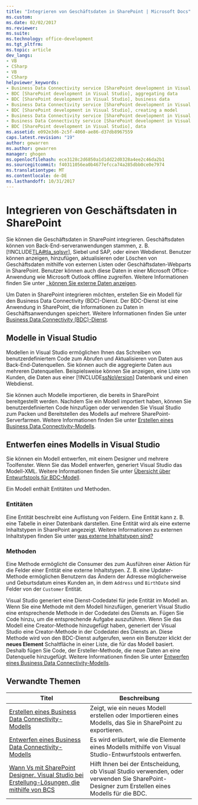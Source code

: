 ```yaml
---
title: "Integrieren von Geschäftsdaten in SharePoint | Microsoft Docs"
ms.custom: 
ms.date: 02/02/2017
ms.reviewer: 
ms.suite: 
ms.technology: office-development
ms.tgt_pltfrm: 
ms.topic: article
dev_langs:
- VB
- CSharp
- VB
- CSharp
helpviewer_keywords:
- Business Data Connectivity service [SharePoint development in Visual Studio], business data
- BDC [SharePoint development in Visual Studio], aggregating data
- BDC [SharePoint development in Visual Studio], business data
- Business Data Connectivity service [SharePoint development in Visual Studio], aggregating data
- BDC [SharePoint development in Visual Studio], creating a model
- Business Data Connectivity service [SharePoint development in Visual Studio], creating a model
- Business Data Connectivity service [SharePoint development in Visual Studio], data
- BDC [SharePoint development in Visual Studio], data
ms.assetid: e092e3d6-2c5f-4060-ae86-d37db8967559
caps.latest.revision: "19"
author: gewarren
ms.author: gewarren
manager: ghogen
ms.openlocfilehash: ece3128c2d6850a1d1dd22d0328a4ee2c46da2b1
ms.sourcegitcommit: f40311056ea0b4677efcca74a285dbb0ce0e7974
ms.translationtype: MT
ms.contentlocale: de-DE
ms.lasthandoff: 10/31/2017
---
```

# <a name="integrating-business-data-into-sharepoint"></a>Integrieren von Geschäftsdaten in SharePoint
  Sie können die Geschäftsdaten in SharePoint integrieren. Geschäftsdaten können von Back-End-serveranwendungen stammen, z. B. [!INCLUDE[TLA#tla_sqlsvr](../sharepoint/includes/tlasharptla-sqlsvr-md.md)], Siebel und SAP, oder einen Webdienst. Benutzer können anzeigen, hinzufügen, aktualisieren oder Löschen von Geschäftsdaten mithilfe von externen Listen oder Geschäftsdaten-Webparts in SharePoint.  Benutzer können auch diese Daten in einer Microsoft Office-Anwendung wie Microsoft Outlook offline zugreifen. Weitere Informationen finden Sie unter [, können Sie externe Daten anzeigen](http://go.microsoft.com/fwlink/?LinkId=169295).  
  
 Um Daten in SharePoint integrieren möchten, erstellen Sie ein Modell für den Business Data Connectivity (BDC)-Dienst. Der BDC-Dienst ist eine Anwendung in SharePoint, die Informationen zu Daten in Geschäftsanwendungen speichert. Weitere Informationen finden Sie unter [Business Data Connectivity (BDC)-Dienst](http://go.microsoft.com/fwlink/?LinkID=169276).  
  
## <a name="models-in-visual-studio"></a>Modelle in Visual Studio  
 Modellen in Visual Studio ermöglichen Ihnen das Schreiben von benutzerdefiniertem Code zum Abrufen und Aktualisieren von Daten aus Back-End-Datenquellen. Sie können auch die aggregierte Daten aus mehreren Datenquellen. Beispielsweise können Sie anzeigen, eine Liste von Kunden, die Daten aus einer [!INCLUDE[ssNoVersion](../sharepoint/includes/ssnoversion-md.md)] Datenbank und einen Webdienst.  
  
 Sie können auch Modelle importieren, die bereits in SharePoint bereitgestellt werden. Nachdem Sie ein Modell importiert haben, können Sie benutzerdefinierten Code hinzufügen oder verwenden Sie Visual Studio zum Packen und Bereitstellen des Modells auf mehrere SharePoint-Serverfarmen. Weitere Informationen finden Sie unter [Erstellen eines Business Data Connectivity-Modells](../sharepoint/creating-a-business-data-connectivity-model.md).  
  
## <a name="designing-a-model-in-visual-studio"></a>Entwerfen eines Modells in Visual Studio  
 Sie können ein Modell entwerfen, mit einem Designer und mehrere Toolfenster. Wenn Sie das Modell entwerfen, generiert Visual Studio das Modell-XML. Weitere Informationen finden Sie unter [Übersicht über Entwurfstools für BDC-Modell](../sharepoint/bdc-model-design-tools-overview.md).  
  
 Ein Modell enthält Entitäten und Methoden.  
  
### <a name="entities"></a>Entitäten  
 Eine Entität beschreibt eine Auflistung von Feldern. Eine Entität kann z. B. eine Tabelle in einer Datenbank darstellen. Eine Entität wird als eine externe Inhaltstypen in SharePoint angezeigt. Weitere Informationen zu externen Inhaltstypen finden Sie unter [was externe Inhaltstypen sind?](http://go.microsoft.com/fwlink/?LinkId=169293)  
  
### <a name="methods"></a>Methoden  
 Eine Methode ermöglicht die Consumer des zum Ausführen einer Aktion für die Felder einer Entität eine externe Inhaltstypen. Z. B. eine Updater-Methode ermöglichen Benutzern das Ändern der Adresse möglicherweise und Geburtsdatum eines Kunden an, in dem `Address` und `BirthDate` sind Felder von der `Customer` Entität.  
  
 Visual Studio generiert eine Dienst-Codedatei für jede Entität im Modell an. Wenn Sie eine Methode mit dem Modell hinzufügen, generiert Visual Studio eine entsprechende Methode in der Codedatei des Diensts an. Fügen Sie Code hinzu, um die entsprechende Aufgabe auszuführen. Wenn Sie das Modell eine Creator-Methode hinzugefügt haben, generiert der Visual Studio eine Creator-Methode in der Codedatei des Diensts an. Diese Methode wird von den BDC-Dienst aufgerufen, wenn ein Benutzer klickt der **neues Element** Schaltfläche in einer Liste, die für das Modell basiert. Deshalb fügen Sie Code, der Ersteller-Methode, die neue Daten an eine Datenquelle hinzugefügt. Weitere Informationen finden Sie unter [Entwerfen eines Business Data Connectivity-Modells](../sharepoint/designing-a-business-data-connectivity-model.md).  
  
## <a name="related-topics"></a>Verwandte Themen  
  
|Titel|Beschreibung|  
|-----------|-----------------|  
|[Erstellen eines Business Data Connectivity-Modells](../sharepoint/creating-a-business-data-connectivity-model.md)|Zeigt, wie ein neues Modell erstellen oder Importieren eines Modells, das Sie in SharePoint zu exportieren.|  
|[Entwerfen eines Business Data Connectivity-Modells](../sharepoint/designing-a-business-data-connectivity-model.md)|Es wird erläutert, wie die Elemente eines Modells mithilfe von Visual Studio-Entwurfstools entwerfen.|  
|[Wann Vs mit SharePoint Designer. Visual Studio bei Erstellung-Lösungen, die mithilfe von BCS](http://go.microsoft.com/fwlink/?LinkID=183448)|Hilft Ihnen bei der Entscheidung, ob Visual Studio verwenden, oder verwenden Sie SharePoint-Designer zum Erstellen eines Modells für die BDC.|  
  
  